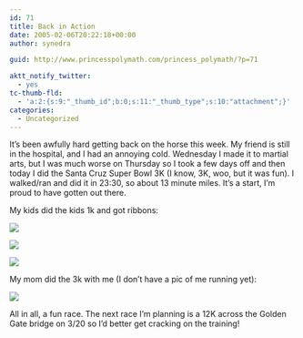 ```yaml
---
id: 71
title: Back in Action
date: 2005-02-06T20:22:18+00:00
author: synedra

guid: http://www.princesspolymath.com/princess_polymath/?p=71

aktt_notify_twitter:
  - yes
tc-thumb-fld:
  - 'a:2:{s:9:"_thumb_id";b:0;s:11:"_thumb_type";s:10:"attachment";}'
categories:
  - Uncategorized
---
```

It&#8217;s been awfully hard getting back on the horse this week. My friend is still in the hospital, and I had an annoying cold. Wednesday I made it to martial arts, but I was much worse on Thursday so I took a few days off and then today I did the Santa Cruz Super Bowl 3K (I know, 3K, woo, but it was fun). I walked/ran and did it in 23:30, so about 13 minute miles. It&#8217;s a start, I&#8217;m proud to have gotten out there.
  
My kids did the kids 1k and got ribbons:
  
![](http://www.perlgoddess.com/blog/images/bigdig.jpg)
  
![](http://www.perlgoddess.com/blog/images/bitty.jpg)
  
![](http://www.perlgoddess.com/blog/images/ribbon.jpg)
  
My mom did the 3k with me (I don&#8217;t have a pic of me running yet):
  
![](http://www.perlgoddess.com/blog/images/mom.jpg)
  
All in all, a fun race. The next race I&#8217;m planning is a 12K across the Golden Gate bridge on 3/20 so I&#8217;d better get cracking on the training!
